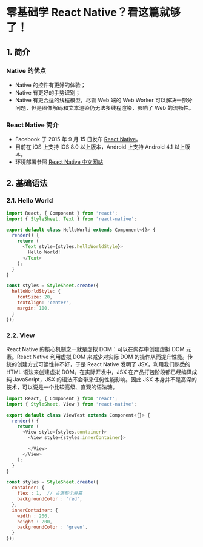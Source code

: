 # 零基础学 React Native？看这篇就够了！


## 1. 简介

### Native 的优点

- Native 的控件有更好的体验；
- Native 有更好的手势识别；
- Native 有更合适的线程模型，尽管 Web 端的 Web Worker 可以解决一部分问题，但是图像解码和文本渲染仍无法多线程渲染，影响了 Web 的流畅性。

### React Native 简介

- Facebook 于 2015 年 9 月 15 日发布 [React Native](https://github.com/facebook/react-native)。
- 目前在 iOS 上支持 iOS 8.0 以上版本，Android 上支持 Android 4.1 以上版本。
- 环境部署参照 [React Native 中文网站](https://reactnative.cn/docs/0.51/getting-started.html#content)


## 2. 基础语法

### 2.1. Hello World

```js
import React, { Component } from 'react';
import { StyleSheet, Text } from 'react-native';

export default class HelloWorld extends Component<{}> {
  render() {
    return (
      <Text style={styles.helloWorldStyle}>
        Hello World!
      </Text>
    );
  }
}

const styles = StyleSheet.create({
  helloWorldStyle: {
    fontSize: 20,
    textAlign: 'center',
    margin: 100,
  }
});
```

### 2.2. View

React Native 的核心机制之一就是虚拟 DOM：可以在内存中创建虚拟 DOM 元素。React Native 利用虚拟 DOM 来减少对实际 DOM 的操作从而提升性能。传统的创建方式可读性并不好，于是 React Native 发明了 JSX，利用我们熟悉的 HTML 语法来创建虚拟 DOM。在实际开发中，JSX 在产品打包阶段都已经编译成纯 JavaScript，JSX 的语法不会带来任何性能影响。因此 JSX 本身并不是高深的技术，可以说是一个比较高级、直观的语法糖。

```js
import React, { Component } from 'react';
import { StyleSheet, View } from 'react-native';

export default class ViewTest extends Component<{}> {
  render() {
    return (
      <View style={styles.container}>
        <View style={styles.innerContainer}>

        </View>
      </View>
    );
  }
}

const styles = StyleSheet.create({
  container: {
    flex : 1,  // 占满整个屏幕
    backgroundColor : 'red',
  },
  innerContainer: {
    width : 200,
    height : 200,
    backgroundColor : 'green',
  }
});
```

